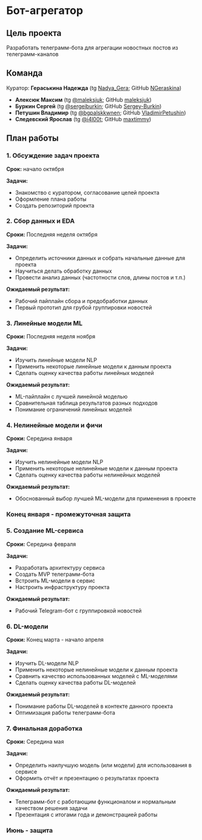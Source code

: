 # Бот-агрегатор

## Цель проекта

Разработать телеграмм-бота для агрегации новостных постов из телеграмм-каналов

## Команда

Куратор: **Гераськина Надежда** (tg [Nadya_Gera](https://t.me/Nadya_Gera); GitHub [NGeraskina](https://github.com/NGeraskina))

- **Алексюк Максим** (tg [@maleksjuk](https://t.me/maleksjuk); GitHub [maleksjuk](https://github.com/maleksjuk))
- **Буркин Сергей** (tg [@sergeiburkin](https://t.me/sergeiburkin); GitHub [Sergey-Burkin](https://github.com/Sergey-Burkin))
- **Петушин Владимир** (tg [@bgpalskkwnen](https://t.me/bgpalskkwnen); GitHub [VladimirPetushin](https://github.com/VladimirPetushin))
- **Следевский Ярослав** (tg [@i4l00t](https://t.me/i4l00t); GitHub [maxtimmy](https://github.com/maxtimmy))

## План работы

### 1. Обсуждение задач проекта
**Срок:** начало октября

**Задачи:**
- Знакомство с куратором, согласование целей проекта
- Оформление плана работы
- Создать репозиторий проекта

### 2. Сбор данных и EDA
**Сроки:** Последняя неделя октября

**Задачи:**
- Определить источники данных и собрать начальные данные для проекта
- Научиться делать обработку данных
- Провести анализ данных (частотности слов, длины постов и т.п.)

**Ожидаемый результат:**
- Рабочий пайплайн сбора и предобработки данных
- Первый прототип для грубой группировки новостей

### 3. Линейные модели ML
**Сроки:** Последняя неделя ноября

**Задачи:**
- Изучить линейные модели NLP
- Применить некоторые линейные модели к данным проекта
- Сделать оценку качества работы линейных моделей

**Ожидаемый результат:**
- ML-пайплайн с лучшей линейной моделью
- Сравнительная таблица результатов разных подходов
- Понимание ограничений линейных моделей

### 4. Нелинейные модели и фичи
**Сроки:** Середина января

**Задачи:**
- Изучить нелинейные модели NLP
- Применить некоторые нелинейные модели к данным проекта
- Сделать оценку качества работы нелинейных моделей

**Ожидаемый результат:**
- Обоснованный выбор лучшей ML-модели для применения в проекте

### Конец января - промежуточная защита

### 5. Создание ML-сервиса
**Сроки:** Середина февраля

**Задачи:**
- Разработать архитектуру сервиса
- Создать MVP телеграмм-бота
- Встроить ML-модели в сервис
- Настроить инфраструктуру проекта

**Ожидаемый результат:**
- Рабочий Telegram-бот с группировкой новостей

### 6. DL-модели
**Сроки:** Конец марта - начало апреля

**Задачи:**
- Изучить DL-модели NLP
- Применить некоторые нелинейные модели к данным проекта
- Сравнить качество использованных моделей с ML-моделями
- Сделать оценку качества работы DL-моделей

**Ожидаемый результат:**
- Понимание работы DL-моделей в контекте данного проекта
- Оптимизация работы телеграмм-бота

### 7. Финальная доработка
**Сроки:** Середина мая

**Задачи:**
- Определить наилучшую модель (или модели) для использования в сервисе
- Оформить отчёт и презентацию о результатах проекта

**Ожидаемый результат:**
- Телеграмм-бот с работающим функционалом и нормальным качеством решения задачи
- Презентация с итогами года и демонстрацией работы

### Июнь - защита
